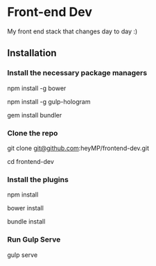 # Front-end Dev
My front end stack that changes day to day :)

## Installation

### Install the necessary package managers

npm install -g bower

npm install -g gulp-hologram

gem install bundler

### Clone the repo
git clone git@github.com:heyMP/frontend-dev.git

cd frontend-dev

### Install the plugins
npm install

bower install

bundle install

### Run Gulp Serve
gulp serve
